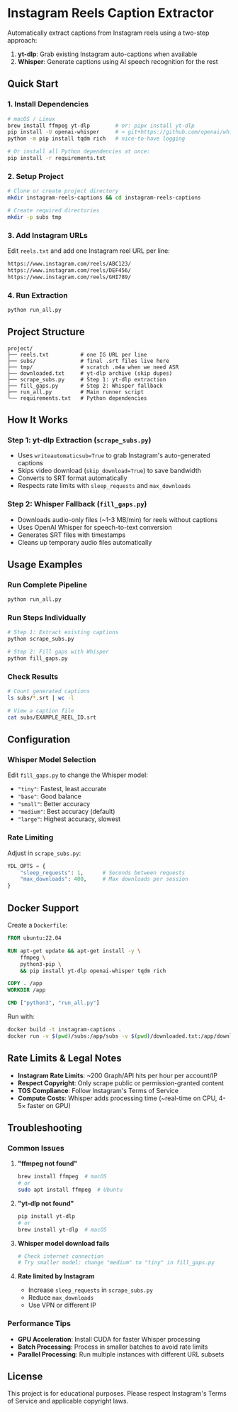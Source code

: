 # Instagram Reels Caption Extractor

Automatically extract captions from Instagram reels using a two-step approach:
1. **yt-dlp**: Grab existing Instagram auto-captions when available
2. **Whisper**: Generate captions using AI speech recognition for the rest

## Quick Start

### 1. Install Dependencies

```bash
# macOS / Linux
brew install ffmpeg yt-dlp        # or: pipx install yt-dlp
pip install -U openai-whisper     # ≈ git+https://github.com/openai/whisper.git
python -m pip install tqdm rich   # nice-to-have logging

# Or install all Python dependencies at once:
pip install -r requirements.txt
```

### 2. Setup Project

```bash
# Clone or create project directory
mkdir instagram-reels-captions && cd instagram-reels-captions

# Create required directories
mkdir -p subs tmp
```

### 3. Add Instagram URLs

Edit `reels.txt` and add one Instagram reel URL per line:

```txt
https://www.instagram.com/reels/ABC123/
https://www.instagram.com/reels/DEF456/
https://www.instagram.com/reels/GHI789/
```

### 4. Run Extraction

```bash
python run_all.py
```

## Project Structure

```
project/
├── reels.txt          # one IG URL per line
├── subs/              # final .srt files live here
├── tmp/               # scratch .m4a when we need ASR
├── downloaded.txt     # yt-dlp archive (skip dupes)
├── scrape_subs.py     # Step 1: yt-dlp extraction
├── fill_gaps.py       # Step 2: Whisper fallback
├── run_all.py         # Main runner script
└── requirements.txt   # Python dependencies
```

## How It Works

### Step 1: yt-dlp Extraction (`scrape_subs.py`)
- Uses `writeautomaticsub=True` to grab Instagram's auto-generated captions
- Skips video download (`skip_download=True`) to save bandwidth
- Converts to SRT format automatically
- Respects rate limits with `sleep_requests` and `max_downloads`

### Step 2: Whisper Fallback (`fill_gaps.py`)
- Downloads audio-only files (~1-3 MB/min) for reels without captions
- Uses OpenAI Whisper for speech-to-text conversion
- Generates SRT files with timestamps
- Cleans up temporary audio files automatically

## Usage Examples

### Run Complete Pipeline
```bash
python run_all.py
```

### Run Steps Individually
```bash
# Step 1: Extract existing captions
python scrape_subs.py

# Step 2: Fill gaps with Whisper
python fill_gaps.py
```

### Check Results
```bash
# Count generated captions
ls subs/*.srt | wc -l

# View a caption file
cat subs/EXAMPLE_REEL_ID.srt
```

## Configuration

### Whisper Model Selection
Edit `fill_gaps.py` to change the Whisper model:
- `"tiny"`: Fastest, least accurate
- `"base"`: Good balance
- `"small"`: Better accuracy
- `"medium"`: Best accuracy (default)
- `"large"`: Highest accuracy, slowest

### Rate Limiting
Adjust in `scrape_subs.py`:
```python
YDL_OPTS = {
    "sleep_requests": 1,      # Seconds between requests
    "max_downloads": 400,     # Max downloads per session
}
```

## Docker Support

Create a `Dockerfile`:

```dockerfile
FROM ubuntu:22.04

RUN apt-get update && apt-get install -y \
    ffmpeg \
    python3-pip \
    && pip install yt-dlp openai-whisper tqdm rich

COPY . /app
WORKDIR /app

CMD ["python3", "run_all.py"]
```

Run with:
```bash
docker build -t instagram-captions .
docker run -v $(pwd)/subs:/app/subs -v $(pwd)/downloaded.txt:/app/downloaded.txt instagram-captions
```

## Rate Limits & Legal Notes

- **Instagram Rate Limits**: ~200 Graph/API hits per hour per account/IP
- **Respect Copyright**: Only scrape public or permission-granted content
- **TOS Compliance**: Follow Instagram's Terms of Service
- **Compute Costs**: Whisper adds processing time (~real-time on CPU, 4-5× faster on GPU)

## Troubleshooting

### Common Issues

1. **"ffmpeg not found"**
   ```bash
   brew install ffmpeg  # macOS
   # or
   sudo apt install ffmpeg  # Ubuntu
   ```

2. **"yt-dlp not found"**
   ```bash
   pip install yt-dlp
   # or
   brew install yt-dlp  # macOS
   ```

3. **Whisper model download fails**
   ```bash
   # Check internet connection
   # Try smaller model: change "medium" to "tiny" in fill_gaps.py
   ```

4. **Rate limited by Instagram**
   - Increase `sleep_requests` in `scrape_subs.py`
   - Reduce `max_downloads`
   - Use VPN or different IP

### Performance Tips

- **GPU Acceleration**: Install CUDA for faster Whisper processing
- **Batch Processing**: Process in smaller batches to avoid rate limits
- **Parallel Processing**: Run multiple instances with different URL subsets

## License

This project is for educational purposes. Please respect Instagram's Terms of Service and applicable copyright laws. 